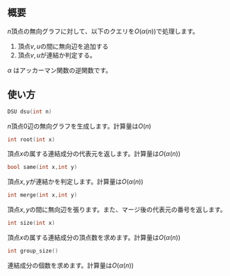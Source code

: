 ## 概要
$n$頂点の無向グラフに対して、以下のクエリを$O(\alpha(n))$で処理します。
1. 頂点$v,u$の間に無向辺を追加する
1. 頂点$v,u$が連結か判定する。

$\alpha$ はアッカーマン関数の逆関数です。
## 使い方
```cpp
DSU dsu(int n)
```
$n$頂点$0$辺の無向グラフを生成します。計算量は$O(n)$

```cpp
int root(int x)
```
頂点$x$の属する連結成分の代表元を返します。計算量は$O(\alpha(n))$

```cpp
bool same(int x,int y)
```
頂点$x,y$が連結かを判定します。計算量は$O(\alpha(n))$
```cpp
int merge(int x,int y)
```
頂点$x,y$の間に無向辺を張ります。また、マージ後の代表元の番号を返します。

```cpp
int size(int x)
```
頂点$x$の属する連結成分の頂点数を求めます。計算量は$O(\alpha(n))$

```cpp
int group_size()
```
連結成分の個数を求めます。計算量は$O(\alpha(n))$